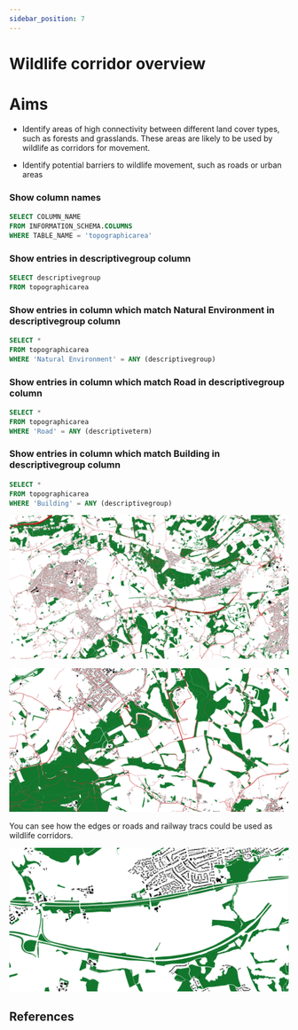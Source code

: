 ```yaml
---
sidebar_position: 7
---
```

# Wildlife corridor overview

# Aims
- Identify areas of high connectivity between different land cover types, such as forests and grasslands. These areas are likely to be used by wildlife as corridors for movement.

- Identify potential barriers to wildlife movement, such as roads or urban areas



### Show column names
``` sql
SELECT COLUMN_NAME
FROM INFORMATION_SCHEMA.COLUMNS
WHERE TABLE_NAME = 'topographicarea'
```

### Show entries in descriptivegroup column
``` sql
SELECT descriptivegroup
FROM topographicarea
```

### Show entries in column which match Natural Environment in descriptivegroup column
``` sql
SELECT *
FROM topographicarea
WHERE 'Natural Environment' = ANY (descriptivegroup)
```

### Show entries in column which match Road in descriptivegroup column
``` sql
SELECT *
FROM topographicarea
WHERE 'Road' = ANY (descriptiveterm)
```

### Show entries in column which match Building in descriptivegroup column

``` sql
SELECT *
FROM topographicarea
WHERE 'Building' = ANY (descriptivegroup)
```

![Docusaurus Plushie](/img/wildlife-corridors-1.png)

![Docusaurus Plushie](/img/wildlife-corridors-2.png)

You can see how the edges or roads and railway tracs could be used as wildlife corridors.

![Docusaurus Plushie](/img/wildlife-corridors-3.png)


## References